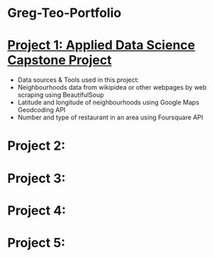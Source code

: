 # Greg-Teo-Portfolio

# [Project 1: Applied Data Science Capstone Project](https://github.com/gregteo/IBM-Data-Science/blob/master/Coursera%20Capstone%20Project.ipynb)
 
* Data sources & Tools used in this project:
* Neighbourhoods data from wikipidea or other webpages by web scraping using BeautifulSoup
* Latitude and longitude of neighbourhoods using Google Maps Geodcoding API
* Number and type of restaurant in an area using Foursquare API 
 
# Project 2:

# Project 3:

# Project 4:

# Project 5:
